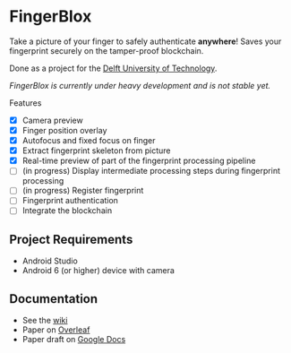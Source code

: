 # FingerBlox

Take a picture of your finger to safely authenticate **anywhere**! Saves your fingerprint securely on the tamper-proof blockchain.

Done as a project for the [Delft University of Technology](http://www.tudelft.nl/en/).

*FingerBlox is currently under heavy development and is not stable yet.*


Features

- [x] Camera preview
- [x] Finger position overlay
- [x] Autofocus and fixed focus on finger
- [x] Extract fingerprint skeleton from picture
- [x] Real-time preview of part of the fingerprint processing pipeline
- [ ] (in progress) Display intermediate processing steps during fingerprint processing
- [ ] (in progress) Register fingerprint
- [ ] Fingerprint authentication
- [ ] Integrate the blockchain

Project Requirements
-----------------------
* Android Studio
* Android 6 (or higher) device with camera

Documentation
----------------
- See the [wiki](https://github.com/jorenham/fingerblox/wiki)
- Paper on [Overleaf](https://www.overleaf.com/read/rgfgshdnpkhr)
- Paper draft on [Google Docs](https://docs.google.com/document/d/1i00Jio3MYiEpwcIjN6dyZs8hsday0fpol-XJ1wp7EvA/edit?usp=sharing)
